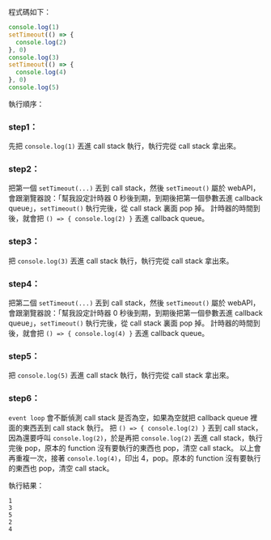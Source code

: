 程式碼如下：

```javascript
console.log(1)
setTimeout(() => {
  console.log(2)
}, 0)
console.log(3)
setTimeout(() => {
  console.log(4)
}, 0)
console.log(5)
```

執行順序：
### step1：
先把 `console.log(1)` 丟進 call stack 執行，執行完從 call stack 拿出來。

### step2：
把第一個 `setTimeout(...)` 丟到 call stack，然後 `setTimeout()` 屬於 webAPI，會跟瀏覽器說：「幫我設定計時器 0 秒後到期，到期後把第一個參數丟進 callback queue」，`setTimeout()` 執行完後，從 call stack 裏面 pop 掉。
計時器的時間到後，就會把 `() => { console.log(2) }` 丟進 callback queue。

### step3：
把 `console.log(3)` 丟進 call stack 執行，執行完從 call stack 拿出來。

### step4：
把第二個 `setTimeout(...)` 丟到 call stack，然後 `setTimeout()` 屬於 webAPI，會跟瀏覽器說：「幫我設定計時器 0 秒後到期，到期後把第一個參數丟進 callback queue」，`setTimeout()` 執行完後，從 call stack 裏面 pop 掉。
計時器的時間到後，就會把 `() => { console.log(4) }` 丟進 callback queue。

### step5：
把 `console.log(5)` 丟進 call stack 執行，執行完從 call stack 拿出來。

### step6：
`event loop` 會不斷偵測 call stack 是否為空，如果為空就把 callback queue 裡面的東西丟到 call stack 執行。
把 `() => { console.log(2) }` 丟到 call stack，因為還要呼叫 `console.log(2)`，於是再把 `console.log(2)` 丟進 call stack，執行完後 pop，原本的 function 沒有要執行的東西也 pop，清空 call stack。
以上會再重複一次，接著 `console.log(4)`，印出 4，pop。原本的 function 沒有要執行的東西也 pop，清空 call stack。

執行結果：
```
1
3
5
2
4
```